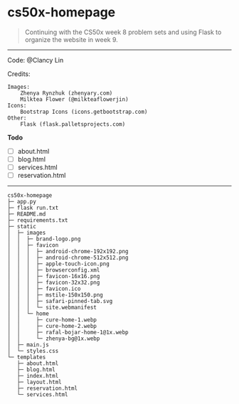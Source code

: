 # cs50x-homepage
> Continuing with the CS50x week 8 problem sets and using Flask to organize the website in week 9.

---

Code: @Clancy Lin

Credits:

	Images:
		Zhenya Rynzhuk (zhenyary.com)
  		Milktea Flower (@milkteaflowerjin)
	Icons:
		Bootstrap Icons (icons.getbootstrap.com)
	Other:
		Flask (flask.palletsprojects.com)

**Todo**
- [ ] about.html
- [ ] blog.html
- [ ] services.html
- [ ] reservation.html

---

```
cs50x-homepage
├─ app.py
├─ flask run.txt
├─ README.md
├─ requirements.txt
├─ static
│  ├─ images
│  │  ├─ brand-logo.png
│  │  ├─ favicon
│  │  │  ├─ android-chrome-192x192.png
│  │  │  ├─ android-chrome-512x512.png
│  │  │  ├─ apple-touch-icon.png
│  │  │  ├─ browserconfig.xml
│  │  │  ├─ favicon-16x16.png
│  │  │  ├─ favicon-32x32.png
│  │  │  ├─ favicon.ico
│  │  │  ├─ mstile-150x150.png
│  │  │  ├─ safari-pinned-tab.svg
│  │  │  └─ site.webmanifest
│  │  └─ home
│  │     ├─ cure-home-1.webp
│  │     ├─ cure-home-2.webp
│  │     ├─ rafal-bojar-home-1@1x.webp
│  │     └─ zhenya-bg@1x.webp
│  ├─ main.js
│  └─ styles.css
└─ templates
   ├─ about.html
   ├─ blog.html
   ├─ index.html
   ├─ layout.html
   ├─ reservation.html
   └─ services.html

```

